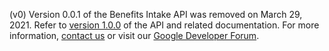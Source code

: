 (v0) Version 0.0.1 of the Benefits Intake API was removed on March 29, 2021. Refer to [version 1.0.0](https://developer.va.gov/explore/benefits/docs/benefits?version=current) of the API and related documentation. For more information, [contact us](https://developer.va.gov/support/contact-us) or visit our [Google Developer Forum](https://groups.google.com/forum/m/#!forum/va-lighthouse).
